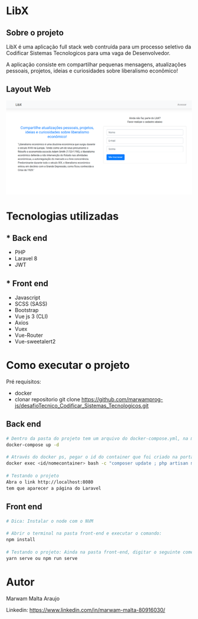 # LibX

## Sobre o projeto
LibX é uma aplicação full stack web contruída para um processo seletivo da Codificar Sistemas Tecnologicos para uma vaga de Desenvolvedor.

A aplicação consiste em compartilhar pequenas mensagens, atualizações pessoais, projetos, ideias e curiosidades sobre liberalismo econômico!

## Layout Web
![Tela Inicial](https://github.com/marwamprog-js/desafioTecnico_Codificar_Sistemas_Tecnologicos/blob/main/front-end/src/assets/appWeb.png)

# Tecnologias utilizadas

## * Back end
- PHP
- Laravel 8
- JWT

## * Front end
- Javascript
- SCSS (SASS)
- Bootstrap
- Vue js 3 (CLI)
- Axios
- Vuex
- Vue-Router
- Vue-sweetalert2

# Como executar o projeto
Pré requisitos:
- docker
- clonar repositorio
git clone https://github.com/marwamprog-js/desafioTecnico_Codificar_Sistemas_Tecnologicos.git

## Back end
```bash
# Dentro da pasta do projeto tem um arquivo do docker-compose.yml, na mesma pasta abra o terminal e digite:
docker-compose up -d

# Através do docker ps, pegar o id do container que foi criado na porta 8000 e executar o comando:
docker exec <id/nomecontainer> bash -c "composer update ; php artisan migrate ; php artisan db:seed"

# Testando o projeto
Abra o link http://localhost:8080
tem que aparecer a página do Laravel
```

## Front end
```bash
# Dica: Instalar o node com o NVM

# Abrir o terminal na pasta front-end e executar o comando:
npm install

# Testando o projeto: Ainda na pasta front-end, digitar o seguinte comento:
yarn serve ou npm run serve
```

# Autor
Marwam Malta Araujo

Linkedin: https://www.linkedin.com/in/marwam-malta-80916030/


  
